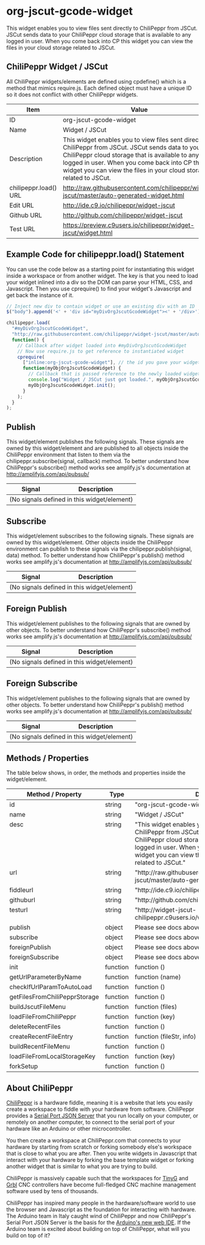 # org-jscut-gcode-widget
This widget enables you to view files sent directly to ChiliPeppr from JSCut. JSCut sends data to your ChiliPeppr cloud storage that is available to any logged in user. When you come back into CP this widget you can view the files in your cloud storage related to JSCut.



## ChiliPeppr Widget / JSCut

All ChiliPeppr widgets/elements are defined using cpdefine() which is a method
that mimics require.js. Each defined object must have a unique ID so it does
not conflict with other ChiliPeppr widgets.

| Item                  | Value           |
| -------------         | ------------- | 
| ID                    | org-jscut-gcode-widget |
| Name                  | Widget / JSCut |
| Description           | This widget enables you to view files sent directly to ChiliPeppr from JSCut. JSCut sends data to your ChiliPeppr cloud storage that is available to any logged in user. When you come back into CP this widget you can view the files in your cloud storage related to JSCut. |
| chilipeppr.load() URL | http://raw.githubusercontent.com/chilipeppr/widget-jscut/master/auto-generated-widget.html |
| Edit URL              | http://ide.c9.io/chilipeppr/widget-jscut |
| Github URL            | http://github.com/chilipeppr/widget-jscut |
| Test URL              | https://preview.c9users.io/chilipeppr/widget-jscut/widget.html |

## Example Code for chilipeppr.load() Statement

You can use the code below as a starting point for instantiating this widget 
inside a workspace or from another widget. The key is that you need to load 
your widget inlined into a div so the DOM can parse your HTML, CSS, and 
Javascript. Then you use cprequire() to find your widget's Javascript and get 
back the instance of it.

```javascript
// Inject new div to contain widget or use an existing div with an ID
$("body").append('<' + 'div id="myDivOrgJscutGcodeWidget"><' + '/div>');

chilipeppr.load(
  "#myDivOrgJscutGcodeWidget",
  "http://raw.githubusercontent.com/chilipeppr/widget-jscut/master/auto-generated-widget.html",
  function() {
    // Callback after widget loaded into #myDivOrgJscutGcodeWidget
    // Now use require.js to get reference to instantiated widget
    cprequire(
      ["inline:org-jscut-gcode-widget"], // the id you gave your widget
      function(myObjOrgJscutGcodeWidget) {
        // Callback that is passed reference to the newly loaded widget
        console.log("Widget / JSCut just got loaded.", myObjOrgJscutGcodeWidget);
        myObjOrgJscutGcodeWidget.init();
      }
    );
  }
);

```

## Publish

This widget/element publishes the following signals. These signals are owned by this widget/element and are published to all objects inside the ChiliPeppr environment that listen to them via the 
chilipeppr.subscribe(signal, callback) method. 
To better understand how ChiliPeppr's subscribe() method works see amplify.js's documentation at http://amplifyjs.com/api/pubsub/

  <table id="com-chilipeppr-elem-pubsubviewer-pub" class="table table-bordered table-striped">
      <thead>
          <tr>
              <th style="">Signal</th>
              <th style="">Description</th>
          </tr>
      </thead>
      <tbody>
      <tr><td colspan="2">(No signals defined in this widget/element)</td></tr>    
      </tbody>
  </table>

## Subscribe

This widget/element subscribes to the following signals. These signals are owned by this widget/element. Other objects inside the ChiliPeppr environment can publish to these signals via the chilipeppr.publish(signal, data) method. 
To better understand how ChiliPeppr's publish() method works see amplify.js's documentation at http://amplifyjs.com/api/pubsub/

  <table id="com-chilipeppr-elem-pubsubviewer-sub" class="table table-bordered table-striped">
      <thead>
          <tr>
              <th style="">Signal</th>
              <th style="">Description</th>
          </tr>
      </thead>
      <tbody>
      <tr><td colspan="2">(No signals defined in this widget/element)</td></tr>    
      </tbody>
  </table>

## Foreign Publish

This widget/element publishes to the following signals that are owned by other objects. 
To better understand how ChiliPeppr's subscribe() method works see amplify.js's documentation at http://amplifyjs.com/api/pubsub/

  <table id="com-chilipeppr-elem-pubsubviewer-foreignpub" class="table table-bordered table-striped">
      <thead>
          <tr>
              <th style="">Signal</th>
              <th style="">Description</th>
          </tr>
      </thead>
      <tbody>
      <tr><td colspan="2">(No signals defined in this widget/element)</td></tr>    
      </tbody>
  </table>

## Foreign Subscribe

This widget/element publishes to the following signals that are owned by other objects.
To better understand how ChiliPeppr's publish() method works see amplify.js's documentation at http://amplifyjs.com/api/pubsub/

  <table id="com-chilipeppr-elem-pubsubviewer-foreignsub" class="table table-bordered table-striped">
      <thead>
          <tr>
              <th style="">Signal</th>
              <th style="">Description</th>
          </tr>
      </thead>
      <tbody>
      <tr><td colspan="2">(No signals defined in this widget/element)</td></tr>    
      </tbody>
  </table>

## Methods / Properties

The table below shows, in order, the methods and properties inside the widget/element.

  <table id="com-chilipeppr-elem-methodsprops" class="table table-bordered table-striped">
      <thead>
          <tr>
              <th style="">Method / Property</th>
              <th>Type</th>
              <th style="">Description</th>
          </tr>
      </thead>
      <tbody>
      <tr valign="top"><td>id</td><td>string</td><td>"org-jscut-gcode-widget"</td></tr><tr valign="top"><td>name</td><td>string</td><td>"Widget / JSCut"</td></tr><tr valign="top"><td>desc</td><td>string</td><td>"This widget enables you to view files sent directly to ChiliPeppr from JSCut. JSCut sends data to your ChiliPeppr cloud storage that is available to any logged in user. When you come back into CP this widget you can view the files in your cloud storage related to JSCut."</td></tr><tr valign="top"><td>url</td><td>string</td><td>"http://raw.githubusercontent.com/chilipeppr/widget-jscut/master/auto-generated-widget.html"</td></tr><tr valign="top"><td>fiddleurl</td><td>string</td><td>"http://ide.c9.io/chilipeppr/widget-jscut"</td></tr><tr valign="top"><td>githuburl</td><td>string</td><td>"http://github.com/chilipeppr/widget-jscut"</td></tr><tr valign="top"><td>testurl</td><td>string</td><td>"http://widget-jscut-chilipeppr.c9users.io/widget.html"</td></tr><tr valign="top"><td>publish</td><td>object</td><td>Please see docs above.</td></tr><tr valign="top"><td>subscribe</td><td>object</td><td>Please see docs above.</td></tr><tr valign="top"><td>foreignPublish</td><td>object</td><td>Please see docs above.</td></tr><tr valign="top"><td>foreignSubscribe</td><td>object</td><td>Please see docs above.</td></tr><tr valign="top"><td>init</td><td>function</td><td>function () </td></tr><tr valign="top"><td>getUrlParameterByName</td><td>function</td><td>function (name) </td></tr><tr valign="top"><td>checkIfUrlParamToAutoLoad</td><td>function</td><td>function () </td></tr><tr valign="top"><td>getFilesFromChiliPepprStorage</td><td>function</td><td>function () </td></tr><tr valign="top"><td>buildJscutFileMenu</td><td>function</td><td>function (files) </td></tr><tr valign="top"><td>loadFileFromChiliPeppr</td><td>function</td><td>function (key) </td></tr><tr valign="top"><td>deleteRecentFiles</td><td>function</td><td>function () </td></tr><tr valign="top"><td>createRecentFileEntry</td><td>function</td><td>function (fileStr, info) </td></tr><tr valign="top"><td>buildRecentFileMenu</td><td>function</td><td>function () </td></tr><tr valign="top"><td>loadFileFromLocalStorageKey</td><td>function</td><td>function (key) </td></tr><tr valign="top"><td>forkSetup</td><td>function</td><td>function () </td></tr>
      </tbody>
  </table>


## About ChiliPeppr

[ChiliPeppr](http://chilipeppr.com) is a hardware fiddle, meaning it is a 
website that lets you easily
create a workspace to fiddle with your hardware from software. ChiliPeppr provides
a [Serial Port JSON Server](https://github.com/johnlauer/serial-port-json-server) 
that you run locally on your computer, or remotely on another computer, to connect to 
the serial port of your hardware like an Arduino or other microcontroller.

You then create a workspace at ChiliPeppr.com that connects to your hardware 
by starting from scratch or forking somebody else's
workspace that is close to what you are after. Then you write widgets in
Javascript that interact with your hardware by forking the base template 
widget or forking another widget that
is similar to what you are trying to build.

ChiliPeppr is massively capable such that the workspaces for 
[TinyG](http://chilipeppr.com/tinyg) and [Grbl](http://chilipeppr.com/grbl) CNC 
controllers have become full-fledged CNC machine management software used by
tens of thousands.

ChiliPeppr has inspired many people in the hardware/software world to use the
browser and Javascript as the foundation for interacting with hardware. The
Arduino team in Italy caught wind of ChiliPeppr and now
ChiliPeppr's Serial Port JSON Server is the basis for the 
[Arduino's new web IDE](https://create.arduino.cc/). If the Arduino team is excited about building on top
of ChiliPeppr, what
will you build on top of it?

